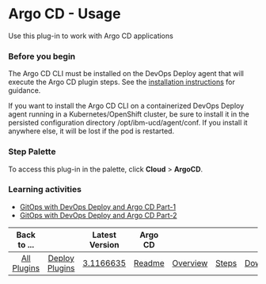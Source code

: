 
# Argo CD - Usage

Use this plug-in to work with Argo CD applications

### Before you begin

The Argo CD CLI must be installed on the DevOps Deploy agent that will execute the Argo CD plugin steps.  See the [installation instructions](https://argo-cd.readthedocs.io/en/stable/cli_installation) for guidance.

If you want to install the Argo CD CLI on a containerized DevOps Deploy agent running in a Kubernetes/OpenShift cluster, be sure to install it in the persisted configuration directory /opt/ibm-ucd/agent/conf.  If you install it anywhere else, it will be lost if the pod is restarted.

### Step Palette

To access this plug-in in the palette, click **Cloud** > **ArgoCD**.

### Learning activities

* [GitOps with DevOps Deploy and Argo CD Part-1](https://community.ibm.com/community/user/wasdevops/blogs/randy-langehennig1/2023/12/19/gitops-with-devops-deploy-and-argo-cd-part-1)
* [GitOps with DevOps Deploy and Argo CD Part-2](https://community.ibm.com/community/user/wasdevops/blogs/randy-langehennig1/2024/01/11/gitops-with-devops-deploy-and-argo-cd-part-2?CommunityKey=0ab505af-8e12-4199-843b-0dbbb3848f0e)


|Back to ...||Latest Version|Argo CD ||||
| :---: | :---: | :---: | :---: | :---: | :---: | :---: |
|[All Plugins](../../index.md)|[Deploy Plugins](../README.md)|[3.1166635](https://raw.githubusercontent.com/UrbanCode/IBM-UCD-PLUGINS/main/files/argocd/ucd-plugins-argocd-3.1166635.zip)|[Readme](README.md)|[Overview](overview.md)|[Steps](steps.md)|[Downloads](downloads.md)|
